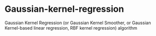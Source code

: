 # Gaussian-kernel-regression
Gaussian Kernel Regression (or Gaussian Kernel Smoother, or Gaussian Kernel-based linear regression, RBF kernel regression)  algorithm
